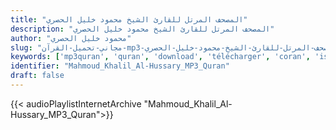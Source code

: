 ```yaml
---
title: "المصحف المرتل للقارئ الشيخ محمود خليل الحصري"
description: "المصحف المرتل للقارئ الشيخ محمود خليل الحصري"
author: "محمود خليل الحصري"
slug: "مجاني-تحميل-القرآن-mp3-المصحف-المرتل-للقارئ-الشيخ-محمود-خليل-الحصري"
keywords: ['mp3quran', 'quran', 'download', 'télécharger', 'coran', 'islam', 'Mahmoud', 'Khalil', 'Al-Hussary', 'alhussary', 'alhoussari', 'alhoussary', 'محمود', 'خليل', 'الحصري', 'قرآن', 'مصحف', 'مرتل', 'مجود', 'القرآن', 'الكريم', 'المصحف', 'المرتل', 'المجود', 'إسلام', 'تحميل']
identifier: "Mahmoud_Khalil_Al-Hussary_MP3_Quran"
draft: false
---
```


{{< audioPlaylistInternetArchive "Mahmoud_Khalil_Al-Hussary_MP3_Quran">}}
